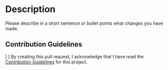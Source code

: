 # Description
Please describe in a short sentence or bullet points what changes you have made.


## Contribution Guidelines
[ ] By creating this pull request, I acknowledge that I have read the [Contribution Guidelines](../../CONTRIBUTING.md) for this project.